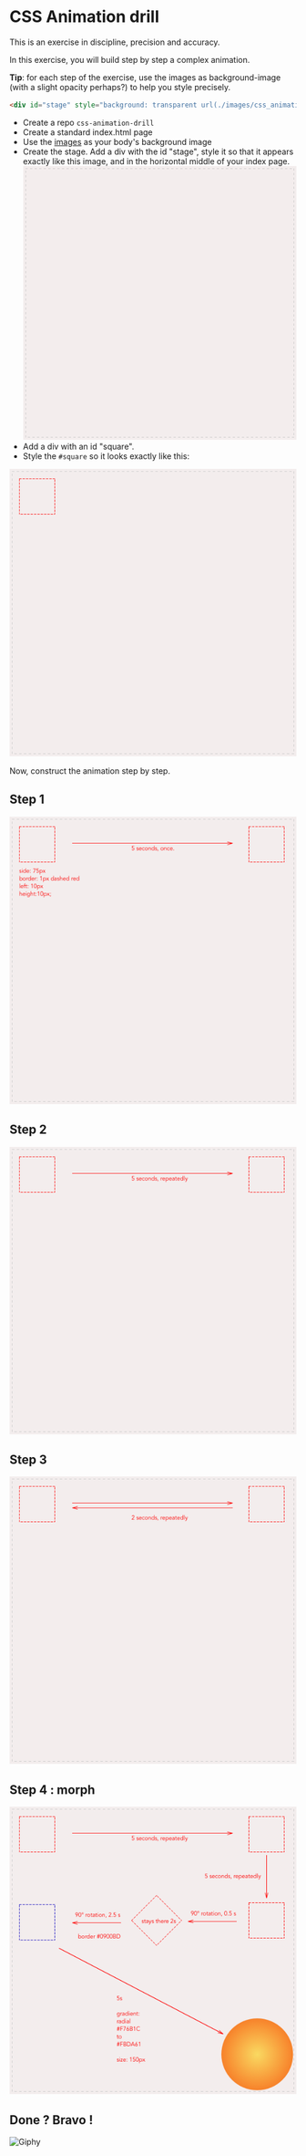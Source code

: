 # CSS Animation drill

This is an exercise in discipline, precision and accuracy. 

In this exercise, you will build step by step a complex animation.

**Tip**: for each step of the exercise, use the images as background-image (with a slight opacity perhaps?) to help you style precisely.

```html
<div id="stage" style="background: transparent url(./images/css_animation_exercise_stage.png) 0 0 no-repeat;">
```

- Create a repo `css-animation-drill`
- Create a standard index.html page
- Use the [images](./images) as your body's background image
- Create the stage. Add a div with the id "stage", style it so that it appears exactly like this image, and in the horizontal middle of your index page.
![](./images/css_animation_exercise_stage.png)
- Add a div with an id "square".
- Style the `#square` so it looks exactly like this: 

![](./images/css_animation_exercise_square.png)

Now, construct the animation step by step.

## Step 1
[![](./images/css_animation_exercise_1.png)](./images/css_animation_exercise_1.png)

## Step 2
[![](./images/css_animation_exercise_2.png)](./images/css_animation_exercise_2.png)
## Step 3
[![](./images/css_animation_exercise_3.png)](./images/css_animation_exercise_3.png)
## Step 4 : morph
[![](./images/css_animation_exercise_4.png)](./images/css_animation_exercise_4.png)

## Done ? Bravo ! 

![Giphy](https://media2.giphy.com/media/2aVEyvRVMd86Q/giphy.gif)
